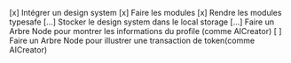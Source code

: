 [x] Intégrer un design system
[x] Faire les modules
[x] Rendre les modules typesafe
[...] Stocker le design system dans le local storage
[...] Faire un Arbre Node pour montrer les informations du profile (comme AICreator)
[ ] Faire un Arbre Node pour illustrer une transaction de token(comme AICreator)
